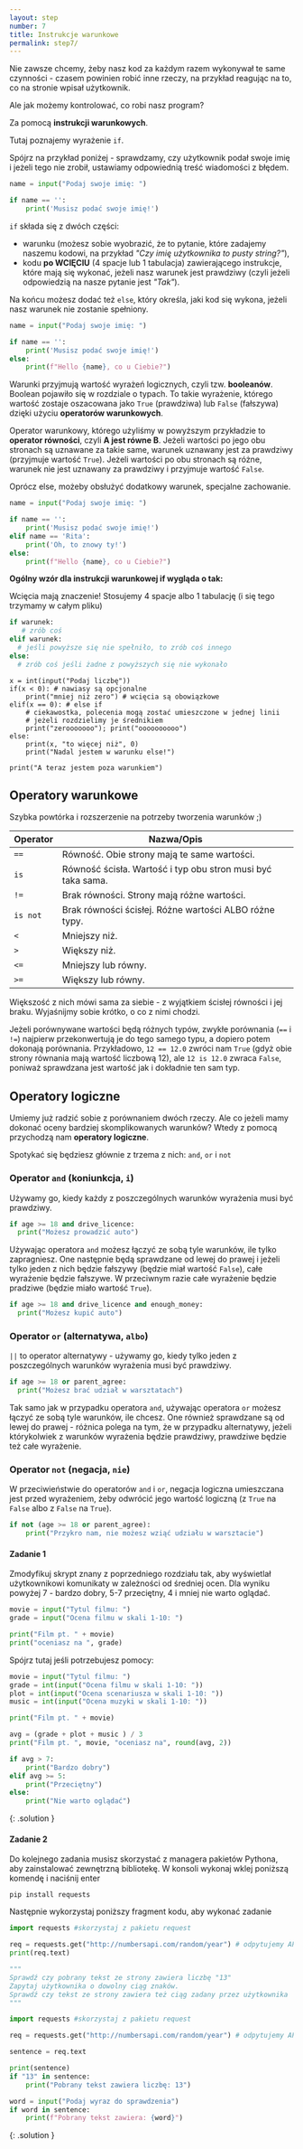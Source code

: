 ```yaml
---
layout: step
number: 7
title: Instrukcje warunkowe
permalink: step7/
---
```


Nie zawsze chcemy, żeby nasz kod za każdym razem wykonywał te same czynności - czasem powinien robić inne rzeczy, na przykład reagując na to, co na stronie wpisał użytkownik.

Ale jak możemy kontrolować, co robi nasz program?

Za pomocą **instrukcji warunkowych**.

Tutaj poznajemy wyrażenie `if`.

Spójrz na przykład poniżej - sprawdzamy, czy użytkownik podał swoje imię i jeżeli tego nie zrobił, ustawiamy odpowiednią treść wiadomości z błędem.

```python
name = input("Podaj swoje imię: ")

if name == '':
    print('Musisz podać swoje imię!')
```

`if` składa się z dwóch części:

- warunku (możesz sobie wyobrazić, że to pytanie, które zadajemy naszemu kodowi, na przykład _"Czy imię użytkownika to pusty string?"_),
- kodu **po WCIĘCIU** (4 spacje lub 1 tabulacja) zawierającego instrukcje, które mają się wykonać, jeżeli nasz warunek jest prawdziwy (czyli jeżeli odpowiedzią na nasze pytanie jest _"Tak"_).

Na końcu możesz dodać też `else`, który określa, jaki kod się wykona, jeżeli nasz warunek nie zostanie spełniony.

```python
name = input("Podaj swoje imię: ")

if name == '':
    print('Musisz podać swoje imię!')
else:
    print(f"Hello {name}, co u Ciebie?")
```

Warunki przyjmują wartość wyrażeń logicznych, czyli tzw. **booleanów**.
Boolean pojawiło się w rozdziale o typach. To takie wyrażenie, którego wartość zostaje oszacowana jako `True` (prawdziwa) lub `False` (fałszywa) dzięki użyciu **operatorów warunkowych**.

Operator warunkowy, którego użyliśmy w powyższym przykładzie to **operator równości**, czyli **A jest równe B**. Jeżeli wartości po jego obu stronach są uznawane za takie same, warunek uznawany jest za prawdziwy (przyjmuje wartość `True`). Jeżeli wartości po obu stronach są różne, warunek nie jest uznawany za prawdziwy i przyjmuje wartość `False`.

Oprócz else, możeby obsłużyć dodatkowy warunek, specjalne zachowanie. 

```python
name = input("Podaj swoje imię: ")

if name == '':
    print('Musisz podać swoje imię!')
elif name == 'Rita':
    print('Oh, to znowy ty!')
else:
    print(f"Hello {name}, co u Ciebie?")
```

**Ogólny wzór dla instrukcji warunkowej if wygląda o tak:**

Wcięcia mają znaczenie! Stosujemy 4 spacje albo 1 tabulację (i się tego trzymamy w całym pliku)

```python
if warunek:
   # zrób coś
elif warunek:
  # jeśli powyższe się nie spełniło, to zrób coś innego
else:
  # zrób coś jeśli żadne z powyższych się nie wykonało
```

```
x = int(input("Podaj liczbę"))
if(x < 0): # nawiasy są opcjonalne
    print("mniej niż zero") # wcięcia są obowiązkowe
elif(x == 0): # else if
    # ciekawostka, polecenia mogą zostać umieszczone w jednej linii
    # jeżeli rozdzielimy je średnikiem
    print("zerooooooo"); print("oooooooooo") 
else:
    print(x, "to więcej niż", 0)
    print("Nadal jestem w warunku else!")

print("A teraz jestem poza warunkiem")

```


## Operatory warunkowe

Szybka powtórka i rozszerzenie na potrzeby tworzenia warunków ;) 

|  Operator  | Nazwa/Opis                                                  |
| ---------- | ----------------------------------------------------------- |
|   `==`     | Równość. Obie strony mają te same wartości.                 |
|   `is`     | Równość ścisła. Wartość i typ obu stron musi być taka sama. |
|   `!=`     | Brak równości. Strony mają różne wartości.                  |
|   `is not` | Brak równości ścisłej. Różne wartości ALBO różne typy.      |
|   `<`      | Mniejszy niż.                                               |
|   `>`      | Większy niż.                                                |
|   `<=`     | Mniejszy lub równy.                                         |
|   `>=`     | Większy lub równy.                                          |

Większość z nich mówi sama za siebie - z wyjątkiem ścisłej równości i jej braku. Wyjaśnijmy sobie krótko, o co z nimi chodzi.

Jeżeli porównywane wartości będą różnych typów, zwykłe porównania (`==` i `!=`) najpierw przekonwertują je do tego samego typu, a dopiero potem dokonają porównania. Przykładowo, `12 == 12.0` zwróci nam `True` (gdyż obie strony równania mają wartość liczbową 12), ale `12 is 12.0` zwraca `False`, poniważ sprawdzana jest wartość jak i dokładnie ten sam typ.


## Operatory logiczne

Umiemy już radzić sobie z porównaniem dwóch rzeczy. Ale co jeżeli mamy dokonać oceny bardziej skomplikowanych warunków? Wtedy z pomocą przychodzą nam **operatory logiczne**.

Spotykać się będziesz głównie z trzema z nich: `and`, `or` i `not`

### Operator `and` (**koniunkcja**, `i`)

Używamy go, kiedy każdy z poszczególnych warunków wyrażenia musi być prawdziwy.

```python
if age >= 18 and drive_licence:
  print("Możesz prowadzić auto")
```

Używając operatora `and` możesz łączyć ze sobą tyle warunków, ile tylko zapragniesz. One następnie będą sprawdzane od lewej do prawej i jeżeli tylko jeden z nich będzie fałszywy (będzie miał wartość `False`), całe wyrażenie będzie fałszywe. W przeciwnym razie całe wyrażenie będzie pradziwe (będzie miało wartość `True`).


```python
if age >= 18 and drive_licence and enough_money:
  print("Możesz kupić auto")
```

### Operator `or` (**alternatywa**, `albo`)

`||` to operator alternatywy - używamy go, kiedy tylko jeden z poszczególnych warunków wyrażenia musi być prawdziwy.

```python
if age >= 18 or parent_agree:
  print("Możesz brać udział w warsztatach")
```

Tak samo jak w przypadku operatora `and`, używając operatora `or` możesz łączyć ze sobą tyle warunków, ile chcesz. One również sprawdzane są od lewej do prawej - różnica polega na tym, że w przypadku alternatywy, jeżeli którykolwiek z warunków wyrażenia będzie prawdziwy, prawdziwe będzie też całe wyrażenie.

### Operator `not` (**negacja**, `nie`)

W przeciwieństwie do operatorów `and` i `or`, negacja logiczna umieszczana jest przed wyrażeniem, żeby odwrócić jego wartość logiczną (z `True` na `False` albo z `False` na `True`).

```python
if not (age >= 18 or parent_agree):
    print("Przykro nam, nie możesz wziąć udziału w warsztacie")
```

#### Zadanie 1

Zmodyfikuj skrypt znany z poprzedniego rozdziału tak, aby wyświetlał użytkownikowi komunikaty w zależności od średniej ocen. Dla wyniku powyżej 7 - bardzo dobry, 5-7 przeciętny, 4 i mniej nie warto oglądać. 

```python
movie = input("Tytul filmu: ")
grade = input("Ocena filmu w skali 1-10: ")

print("Film pt. " + movie)
print("oceniasz na ", grade)
```

Spójrz tutaj jeśli potrzebujesz pomocy:

```python
movie = input("Tytul filmu: ")
grade = int(input("Ocena filmu w skali 1-10: "))
plot = int(input("Ocena scenariusza w skali 1-10: "))
music = int(input("Ocena muzyki w skali 1-10: "))

print("Film pt. " + movie)

avg = (grade + plot + music ) / 3
print("Film pt. ", movie, "oceniasz na", round(avg, 2))

if avg > 7:
    print("Bardzo dobry")
elif avg >= 5:
    print("Przeciętny")
else:
    print("Nie warto oglądać")

```
{: .solution }


#### Zadanie 2

Do kolejnego zadania musisz skorzystać z managera pakietów Pythona, aby zainstalować zewnętrzną bibliotekę. W konsoli wykonaj wklej  poniższą komendę i naciśnij enter

```
pip install requests
```

Następnie wykorzystaj poniższy fragment kodu, aby wykonać zadanie

```python
import requests #skorzystaj z pakietu request

req = requests.get("http://numbersapi.com/random/year") # odpytujemy API
print(req.text)

"""
Sprawdź czy pobrany tekst ze strony zawiera liczbę "13"
Zapytaj użytkownika o dowolny ciąg znaków.
Sprawdź czy tekst ze strony zawiera też ciąg zadany przez użytkownika
"""
```


```python
import requests #skorzystaj z pakietu request

req = requests.get("http://numbersapi.com/random/year") # odpytujemy API

sentence = req.text

print(sentence)
if "13" in sentence:
    print("Pobrany tekst zawiera liczbę: 13")

word = input("Podaj wyraz do sprawdzenia")
if word in sentence:
    print(f"Pobrany tekst zawiera: {word}")
```
{: .solution }
